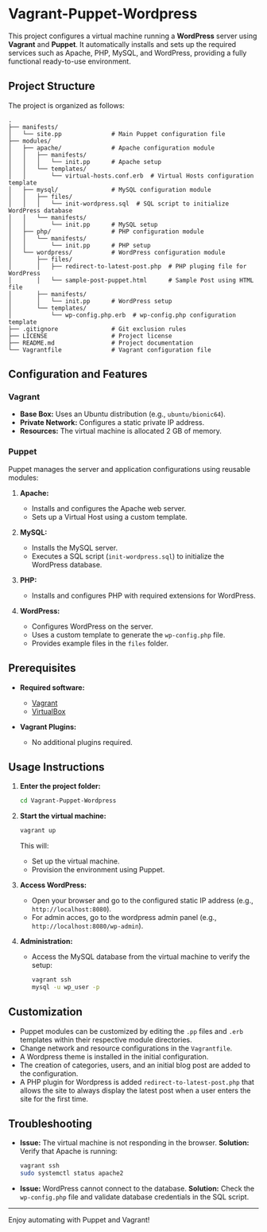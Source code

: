 # Vagrant-Puppet-Wordpress

This project configures a virtual machine running a **WordPress** server using **Vagrant** and **Puppet**. It automatically installs and sets up the required services such as Apache, PHP, MySQL, and WordPress, providing a fully functional ready-to-use environment.

## Project Structure

The project is organized as follows:

```
.
├── manifests/
│   └── site.pp              # Main Puppet configuration file
├── modules/
│   ├── apache/              # Apache configuration module
│   │   ├── manifests/
│   │   │   └── init.pp      # Apache setup
│   │   └── templates/
│   │       └── virtual-hosts.conf.erb  # Virtual Hosts configuration template
│   ├── mysql/               # MySQL configuration module
│   │   ├── files/
│   │   │   └── init-wordpress.sql  # SQL script to initialize WordPress database
│   │   └── manifests/
│   │       └── init.pp      # MySQL setup
│   ├── php/                 # PHP configuration module
│   │   └── manifests/
│   │       └── init.pp      # PHP setup
│   └── wordpress/           # WordPress configuration module
│       ├── files/
│       │   ├── redirect-to-latest-post.php  # PHP pluging file for WordPress
│       │   └── sample-post-puppet.html      # Sample Post using HTML file
│       ├── manifests/
│       │   └── init.pp      # WordPress setup
│       └── templates/
│           └── wp-config.php.erb  # wp-config.php configuration template
├── .gitignore               # Git exclusion rules
├── LICENSE                  # Project license
├── README.md                # Project documentation
└── Vagrantfile              # Vagrant configuration file
```

## Configuration and Features

### Vagrant
- **Base Box:** Uses an Ubuntu distribution (e.g., `ubuntu/bionic64`).
- **Private Network:** Configures a static private IP address.
- **Resources:** The virtual machine is allocated 2 GB of memory.

### Puppet
Puppet manages the server and application configurations using reusable modules:

1. **Apache:**
   - Installs and configures the Apache web server.
   - Sets up a Virtual Host using a custom template.

2. **MySQL:**
   - Installs the MySQL server.
   - Executes a SQL script (`init-wordpress.sql`) to initialize the WordPress database.

3. **PHP:**
   - Installs and configures PHP with required extensions for WordPress.

4. **WordPress:**
   - Configures WordPress on the server.
   - Uses a custom template to generate the `wp-config.php` file.
   - Provides example files in the `files` folder.

## Prerequisites

- **Required software:**
  - [Vagrant](https://www.vagrantup.com/)
  - [VirtualBox](https://www.virtualbox.org/)

- **Vagrant Plugins:**
  - No additional plugins required.

## Usage Instructions

1. **Enter the project folder:**
   ```bash
   cd Vagrant-Puppet-Wordpress
   ```

2. **Start the virtual machine:**
   ```bash
   vagrant up
   ```

   This will:
   - Set up the virtual machine.
   - Provision the environment using Puppet.

3. **Access WordPress:**
   - Open your browser and go to the configured static IP address (e.g., `http://localhost:8080`).
   - For admin acces, go to the wordpress admin panel (e.g., `http://localhost:8080/wp-admin`).

4. **Administration:**
   - Access the MySQL database from the virtual machine to verify the setup:
     ```bash
     vagrant ssh
     mysql -u wp_user -p
     ```

## Customization

- Puppet modules can be customized by editing the `.pp` files and `.erb` templates within their respective module directories.
- Change network and resource configurations in the `Vagrantfile`.
- A Wordpress theme is installed in the initial configuration.
- The creation of categories, users, and an initial blog post are added to the configuration.
- A PHP plugin for Wordpress is added `redirect-to-latest-post.php` that allows the site to always display the latest post when a user enters the site for the first time.


## Troubleshooting

- **Issue:** The virtual machine is not responding in the browser.
  **Solution:** Verify that Apache is running:
  ```bash
  vagrant ssh
  sudo systemctl status apache2
  ```
  
- **Issue:** WordPress cannot connect to the database.
  **Solution:** Check the `wp-config.php` file and validate database credentials in the SQL script.

---

Enjoy automating with Puppet and Vagrant!

